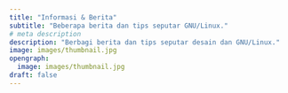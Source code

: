 ```yaml
---
title: "Informasi & Berita"
subtitle: "Beberapa berita dan tips seputar GNU/Linux."
# meta description
description: "Berbagi berita dan tips seputar desain dan GNU/Linux."
image: images/thumbnail.jpg
opengraph:
  image: images/thumbnail.jpg
draft: false
---
```

